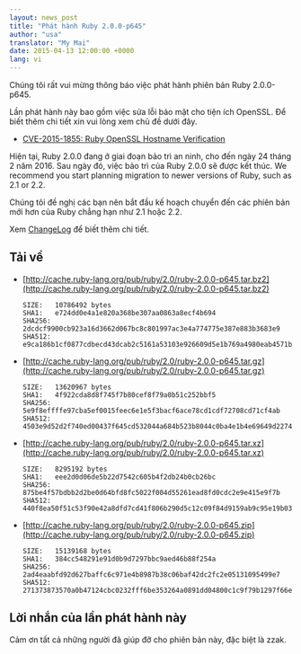 ```yaml
---
layout: news_post
title: "Phát hành Ruby 2.0.0-p645"
author: "usa"
translator: "My Mai"
date: 2015-04-13 12:00:00 +0000
lang: vi
---
```


Chúng tôi rất vui mừng thông báo việc phát hành phiên bản Ruby 2.0.0-p645.

Lần phát hành này bao gồm việc sửa lỗi bảo mật cho tiện ích OpenSSL. Để biết thêm chi tiết xin vui lòng xem chủ đề dưới đây.

* [CVE-2015-1855: Ruby OpenSSL Hostname Verification](https://www.ruby-lang.org/en/news/2015/04/13/ruby-openssl-hostname-matching-vulnerability/)

Hiện tại, Ruby 2.0.0 đang ở giai đoạn bảo trì an ninh, cho đến ngày 24 tháng 2 năm 2016.
Sau ngày đó, việc bảo trì của Ruby 2.0.0 sẽ được kết thúc.
We recommend you start planning migration to newer versions of Ruby, such as 2.1 or 2.2.

Chúng tôi đề nghị các bạn nên bắt đầu kế hoạch chuyển đến các phiên bản mới hơn của Ruby chẳng hạn như 2.1 hoặc 2.2.

Xem  [ChangeLog](http://svn.ruby-lang.org/repos/ruby/tags/v2_0_0_645/ChangeLog) để biết thêm chi tiết.

## Tải về

* [http://cache.ruby-lang.org/pub/ruby/2.0/ruby-2.0.0-p645.tar.bz2](http://cache.ruby-lang.org/pub/ruby/2.0/ruby-2.0.0-p645.tar.bz2)

      SIZE:   10786492 bytes
      SHA1:   e724dd0e4a1e820a368be307aa0863a8ecf4b694
      SHA256: 2dcdcf9900cb923a16d3662d067bc8c801997ac3e4a774775e387e883b3683e9
      SHA512: e9ca186b1cf0877cdbecd43dcab2c5161a53103e926609d5e1b769a4980eab4571bfd0951788b4fc92dfd9d10175b0f5f36ea2c7289e575a9db9b62c02f93185

* [http://cache.ruby-lang.org/pub/ruby/2.0/ruby-2.0.0-p645.tar.gz](http://cache.ruby-lang.org/pub/ruby/2.0/ruby-2.0.0-p645.tar.gz)

      SIZE:   13620967 bytes
      SHA1:   4f922cda8d8f745f7b80cef8f79a0b51c252bbf5
      SHA256: 5e9f8effffe97cba5ef0015feec6e1e5f3bacf6ace78cd1cdf72708cd71cf4ab
      SHA512: 4503e9d52d2f740ed00437f645cd532044a684b523b8044c0ba4e1b4e69649d2274d5b94fc8273acbbc19d3bb3f15375b93de5140d39f973f2fbb746500633b8

* [http://cache.ruby-lang.org/pub/ruby/2.0/ruby-2.0.0-p645.tar.xz](http://cache.ruby-lang.org/pub/ruby/2.0/ruby-2.0.0-p645.tar.xz)

      SIZE:   8295192 bytes
      SHA1:   eee2d0d06de5b22d7542c605b4f2db24b0cb26bc
      SHA256: 875be4f57bdbb2d2be0d64bfd8fc5022f004d55261ead8fd0cdc2e9e415e9f7b
      SHA512: 440f8ea50f51c53f90e42a8dfd7cd41f806b290d5c12c09f84d9159ab9c95e19b036cd8a5dc788844da501b9fcd1fa8ad8352ef7417998debc1b43a61a4ea4dc

* [http://cache.ruby-lang.org/pub/ruby/2.0/ruby-2.0.0-p645.zip](http://cache.ruby-lang.org/pub/ruby/2.0/ruby-2.0.0-p645.zip)

      SIZE:   15139168 bytes
      SHA1:   384cc548291e91d0b9d7297bbc9aed46b88f254a
      SHA256: 2ad4eaabfd92d627baffc6c971e4b8987b38c06baf42dc2fc2e05131095499e7
      SHA512: 271373873570a0b47124cbc0232fff6be353264a0891dd04800c1c9f79b1297f66e0d4e817f474432b20cbf055c8f421548a11a6ec19b68dad16cc78f1ba9876

## Lời nhắn của lần phát hành này

Cảm ơn tất cả những người đã giúp đỡ cho phiên bản này, đặc biệt là zzak.
